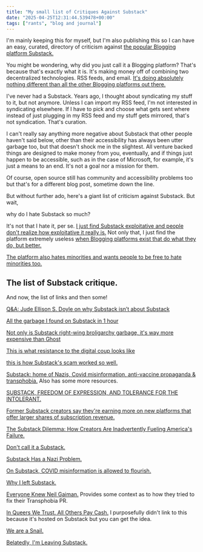 ```yaml
---
title: "My small list of Critiques Against Substack"
date: "2025-04-25T12:31:44.539478+00:00"
tags: ["rants", "blog and journal"]
---
```


I'm mainly keeping this for myself, but I'm also publishing this so I can have an easy, curated, directory of criticism against [the popular Blogging platform Substack.](https://en.wikipedia.org/wiki/Substack)

You might be wondering, why did you just call it a Blogging platform? That's because that's exactly what it is. It's making money off of combining two decentralized technologies. RSS feeds, and email. [It's doing absolutely nothing different than all the other Blogging platforms out there.](https://kingettlinks.bearblog.dev/tech-internet-and-blog-related-resources/)

I've never had a Substack. Years ago, I thought about syndicating my stuff to it, but not anymore. Unless I can import my RSS feed, I'm not interested in syndicating elsewhere. If I have to pick and choose what gets sent where instead of just plugging in my RSS feed and my stuff gets mirrored, that's not syndication. That's curation.

I can't really say anything more negative about Substack that other people haven't said below, other than their accessibility has always been utter garbage too, but that doesn't shock me in the slightest. All venture backed things are designed to make money from you, eventually, and if things just happen to be accessible, such as in the case of Microsoft, for example, it's just a means to an end. It's not a goal nor a mission for them.

Of course, open source still has community and accessibility problems too but that's for a different blog post, sometime down the line.

But without further ado, here's a giant list of criticism against Substack. But wait,

why do I hate Substack so much?

It's not that I hate it, per se. [I just find Substack exploitative and people don't realize how exploitative it really is.](https://buttondown.com/thehypothesis/archive/heres-why-substacks-scam-worked-so-well/) Not only that, I just find the platform extremely useless [when Blogging platforms exist that do what they do, but better.](https://kingettlinks.bearblog.dev/tech-internet-and-blog-related-resources/)

[The platform also hates minorities and wants people to be free to hate minorities too.](https://starbreaker.org/grimoire/entries/substack-freedom-of-expression-and-tolerance-for-the-intolerant/index.html)

## The list of Substack critique.

And now, the list of links and then some!

[Q&A: Jude Ellison S. Doyle on why Substack isn’t about Substack](https://objectivejournalism.org/2021/04/qa-jude-ellison-s-doyle-on-why-substack-isnt-about-substack/)

[All the garbage I found on Substack in 1 hour](https://badnewsletter.substack.com/p/all-the-garbage-i-found-on-substack?ref=news.elenarossini.com)

[Not only is Substack right-wing broligarchy garbage, it's way more expensive than Ghost](https://micahflee.com/not-only-is-substack-right-wing-broligarchy-garbage-its-way-more-expensive-than-ghost/?ref=news.elenarossini.com)

[This is what resistance to the digital coup looks like](https://news.elenarossini.com/this-is-what-resistance-to-the-digital-coup-looks-like/)

[this is how Substack's scam worked so well.](https://buttondown.com/thehypothesis/archive/heres-why-substacks-scam-worked-so-well/)

[Substack: home of Nazis, Covid misinformation, anti-vaccine propaganda & transphobia.](https://www.patreon.com/posts/substack-home-of-124180170) Also has some more resources.

[SUBSTACK, FREEDOM OF EXPRESSION, AND TOLERANCE FOR THE INTOLERANT.](https://starbreaker.org/grimoire/entries/substack-freedom-of-expression-and-tolerance-for-the-intolerant/index.html)

[Former Substack creators say they're earning more on new platforms that offer larger shares of subscription revenue.](https://archive.is/FkNlD)

[The Substack Dilemma: How Creators Are Inadvertently Fueling America's Failure.](https://america2.news/the-substack-dilemma-how-creators-are-inadvertently-fueling-americas-failure/)

[Don't call it a Substack.](https://www.anildash.com/2024/11/19/dont-call-it-a-substack/)

[Substack Has a Nazi Problem.](https://archive.ph/uyugO)

[On Substack, COVID misinformation is allowed to flourish.](https://archive.is/ltLvI)

[Why I left Substack.](https://buttondown.com/onthebooks/archive/the-paid-newsletter-space-or-8826/)

[Everyone Knew Neil Gaiman.](https://jude-doyle.ghost.io/everyone-knew-neil-gaiman/) Provides some context as to how they tried to fix their Transphobia PR.

[In Queers We Trust. All Others Pay Cash.](https://jude-doyle.ghost.io/le-test/) I purposefully didn't link to this because it's hosted on Substack but you can get the idea.

[We are a Snail.](https://stone-soup.ghost.io/we-are-a-snail/)

[Belatedly, I'm Leaving Substack.](https://www.gracelavery.org/leaving-substack/)